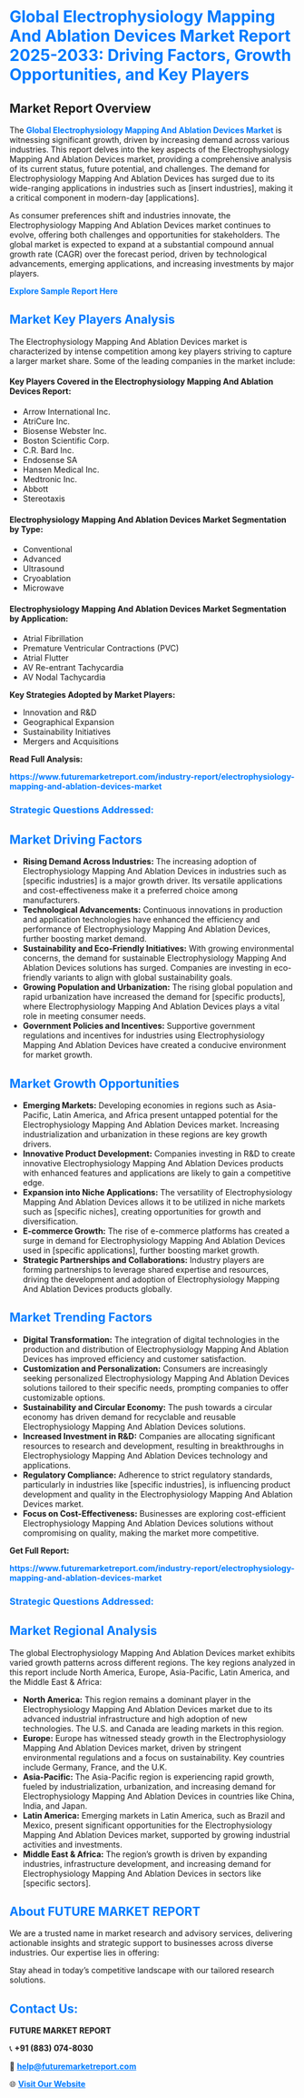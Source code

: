 <h1 style="color: #007BFF;">Global Electrophysiology Mapping And Ablation Devices Market Report 2025-2033: Driving Factors, Growth Opportunities, and Key Players</h1>

<section id="overview">
<h2>Market Report Overview</h2>
<p>The <a href="https://www.futuremarketreport.com/industry-report/electrophysiology-mapping-and-ablation-devices-market" style="color: #007BFF; text-decoration: none;"><strong>Global Electrophysiology Mapping And Ablation Devices Market</strong></a> is witnessing significant growth, driven by increasing demand across various industries. This report delves into the key aspects of the Electrophysiology Mapping And Ablation Devices market, providing a comprehensive analysis of its current status, future potential, and challenges. The demand for Electrophysiology Mapping And Ablation Devices has surged due to its wide-ranging applications in industries such as [insert industries], making it a critical component in modern-day [applications].</p>
<p>As consumer preferences shift and industries innovate, the Electrophysiology Mapping And Ablation Devices market continues to evolve, offering both challenges and opportunities for stakeholders. The global market is expected to expand at a substantial compound annual growth rate (CAGR) over the forecast period, driven by technological advancements, emerging applications, and increasing investments by major players.</p>
</section>

<section id="overview">
<p><a href="https://www.futuremarketreport.com/request-sample/reportId=62894" style="color: #007BFF; text-decoration: none;"><strong>Explore Sample Report Here</strong></a></p>
</section>

<section id="key-players">
<h2 style="color: #007BFF;">Market Key Players Analysis</h2>
<p>The Electrophysiology Mapping And Ablation Devices market is characterized by intense competition among key players striving to capture a larger market share. Some of the leading companies in the market include:</p>
<h4>Key Players Covered in the Electrophysiology Mapping And Ablation Devices Report:</h4>
<ul><li>Arrow International Inc.</li><li>AtriCure Inc.</li><li>Biosense Webster Inc.</li><li>Boston Scientific Corp.</li><li>C.R. Bard Inc.</li><li>Endosense SA</li><li>Hansen Medical Inc.</li><li>Medtronic Inc.</li><li>Abbott</li><li>Stereotaxis</li></ul>
<h4>Electrophysiology Mapping And Ablation Devices Market Segmentation by Type:</h4>
<ul><li>Conventional</li><li>Advanced</li><li>Ultrasound</li><li>Cryoablation</li><li>Microwave</li></ul>

<h4>Electrophysiology Mapping And Ablation Devices Market Segmentation by Application:</h4>
<ul><li>Atrial Fibrillation</li><li>Premature Ventricular Contractions (PVC)</li><li>Atrial Flutter</li><li>AV Re-entrant Tachycardia</li><li>AV Nodal Tachycardia</li></ul>
<p><strong>Key Strategies Adopted by Market Players:</strong></p>
<ul>
<li>Innovation and R&D</li>
<li>Geographical Expansion</li>
<li>Sustainability Initiatives</li>
<li>Mergers and Acquisitions</li>
</ul>
</section>

<section>
<p><strong>Read Full Analysis: </strong></p><a href="https://www.futuremarketreport.com/industry-report/electrophysiology-mapping-and-ablation-devices-market" style="color: #007BFF; text-decoration: none;"><strong>https://www.futuremarketreport.com/industry-report/electrophysiology-mapping-and-ablation-devices-market</strong></a>
<h3 style="color: #007BFF;">Strategic Questions Addressed:</h3>
</section>

<section id="driving-factors">
<h2 style="color: #007BFF;">Market Driving Factors</h2>
<ul>
<li><strong>Rising Demand Across Industries:</strong> The increasing adoption of Electrophysiology Mapping And Ablation Devices in industries such as [specific industries] is a major growth driver. Its versatile applications and cost-effectiveness make it a preferred choice among manufacturers.</li>
<li><strong>Technological Advancements:</strong> Continuous innovations in production and application technologies have enhanced the efficiency and performance of Electrophysiology Mapping And Ablation Devices, further boosting market demand.</li>
<li><strong>Sustainability and Eco-Friendly Initiatives:</strong> With growing environmental concerns, the demand for sustainable Electrophysiology Mapping And Ablation Devices solutions has surged. Companies are investing in eco-friendly variants to align with global sustainability goals.</li>
<li><strong>Growing Population and Urbanization:</strong> The rising global population and rapid urbanization have increased the demand for [specific products], where Electrophysiology Mapping And Ablation Devices plays a vital role in meeting consumer needs.</li>
<li><strong>Government Policies and Incentives:</strong> Supportive government regulations and incentives for industries using Electrophysiology Mapping And Ablation Devices have created a conducive environment for market growth.</li>
</ul>
</section>

<section id="growth-opportunities">
<h2 style="color: #007BFF;">Market Growth Opportunities</h2>
<ul>
<li><strong>Emerging Markets:</strong> Developing economies in regions such as Asia-Pacific, Latin America, and Africa present untapped potential for the Electrophysiology Mapping And Ablation Devices market. Increasing industrialization and urbanization in these regions are key growth drivers.</li>
<li><strong>Innovative Product Development:</strong> Companies investing in R&D to create innovative Electrophysiology Mapping And Ablation Devices products with enhanced features and applications are likely to gain a competitive edge.</li>
<li><strong>Expansion into Niche Applications:</strong> The versatility of Electrophysiology Mapping And Ablation Devices allows it to be utilized in niche markets such as [specific niches], creating opportunities for growth and diversification.</li>
<li><strong>E-commerce Growth:</strong> The rise of e-commerce platforms has created a surge in demand for Electrophysiology Mapping And Ablation Devices used in [specific applications], further boosting market growth.</li>
<li><strong>Strategic Partnerships and Collaborations:</strong> Industry players are forming partnerships to leverage shared expertise and resources, driving the development and adoption of Electrophysiology Mapping And Ablation Devices products globally.</li>
</ul>
</section>

<section id="trending-factors">
<h2 style="color: #007BFF;">Market Trending Factors</h2>
<ul>
<li><strong>Digital Transformation:</strong> The integration of digital technologies in the production and distribution of Electrophysiology Mapping And Ablation Devices has improved efficiency and customer satisfaction.</li>
<li><strong>Customization and Personalization:</strong> Consumers are increasingly seeking personalized Electrophysiology Mapping And Ablation Devices solutions tailored to their specific needs, prompting companies to offer customizable options.</li>
<li><strong>Sustainability and Circular Economy:</strong> The push towards a circular economy has driven demand for recyclable and reusable Electrophysiology Mapping And Ablation Devices solutions.</li>
<li><strong>Increased Investment in R&D:</strong> Companies are allocating significant resources to research and development, resulting in breakthroughs in Electrophysiology Mapping And Ablation Devices technology and applications.</li>
<li><strong>Regulatory Compliance:</strong> Adherence to strict regulatory standards, particularly in industries like [specific industries], is influencing product development and quality in the Electrophysiology Mapping And Ablation Devices market.</li>
<li><strong>Focus on Cost-Effectiveness:</strong> Businesses are exploring cost-efficient Electrophysiology Mapping And Ablation Devices solutions without compromising on quality, making the market more competitive.</li>
</ul>
</section>

<section>
<p><strong>Get Full Report: </strong></p><a href="https://www.futuremarketreport.com/industry-report/electrophysiology-mapping-and-ablation-devices-market" style="color: #007BFF; text-decoration: none;"><strong>https://www.futuremarketreport.com/industry-report/electrophysiology-mapping-and-ablation-devices-market</strong></a>
<h3 style="color: #007BFF;">Strategic Questions Addressed:</h3>
</section>


<section id="regional-analysis">
<h2 style="color: #007BFF;">Market Regional Analysis</h2>
<p>The global Electrophysiology Mapping And Ablation Devices market exhibits varied growth patterns across different regions. The key regions analyzed in this report include North America, Europe, Asia-Pacific, Latin America, and the Middle East & Africa:</p>
<ul>
<li><strong>North America:</strong> This region remains a dominant player in the Electrophysiology Mapping And Ablation Devices market due to its advanced industrial infrastructure and high adoption of new technologies. The U.S. and Canada are leading markets in this region.</li>
<li><strong>Europe:</strong> Europe has witnessed steady growth in the Electrophysiology Mapping And Ablation Devices market, driven by stringent environmental regulations and a focus on sustainability. Key countries include Germany, France, and the U.K.</li>
<li><strong>Asia-Pacific:</strong> The Asia-Pacific region is experiencing rapid growth, fueled by industrialization, urbanization, and increasing demand for Electrophysiology Mapping And Ablation Devices in countries like China, India, and Japan.</li>
<li><strong>Latin America:</strong> Emerging markets in Latin America, such as Brazil and Mexico, present significant opportunities for the Electrophysiology Mapping And Ablation Devices market, supported by growing industrial activities and investments.</li>
<li><strong>Middle East & Africa:</strong> The region’s growth is driven by expanding industries, infrastructure development, and increasing demand for Electrophysiology Mapping And Ablation Devices in sectors like [specific sectors].</li>
</ul>
</section>

<footer>
<h2 style="color: #007BFF;">About FUTURE MARKET REPORT</h2>
<p>We are a trusted name in market research and advisory services, delivering actionable insights and strategic support to businesses across diverse industries. Our expertise lies in offering:</p>

<p>Stay ahead in today’s competitive landscape with our tailored research solutions.</p>

<h2 style="color: #007BFF;">Contact Us:</h2>
<p><strong>FUTURE MARKET REPORT</strong></p>
<p>📞 <strong>+91 (883) 074-8030</strong></p>
<p>📧 <strong><a href="mailto:help@futuremarketreport.com" style="color: #007BFF;">help@futuremarketreport.com</a></strong></p>
<p>🌐 <strong><a href="https://www.futuremarketreport.com/" style="color: #007BFF;">Visit Our Website</a></strong></p>
</footer>